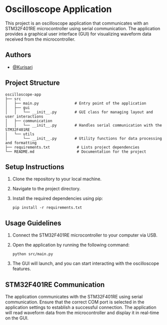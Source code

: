 # Oscilloscope Application

This project is an oscilloscope application that communicates with an STM32F401RE microcontroller using serial communication. The application provides a graphical user interface (GUI) for visualizing waveform data received from the microcontroller.

## Authors

- [@Kurisari](https://www.github.com/kurisari)

## Project Structure

``` None
oscilloscope-app
├── src
│   ├── main.py                # Entry point of the application
│   ├── gui
│   │   └── __init__.py        # GUI class for managing layout and user interactions
│   ├── communication
│   │   └── __init__.py        # Handles serial communication with the STM32F401RE
│   └── utils
│       └── __init__.py        # Utility functions for data processing and formatting
├── requirements.txt            # Lists project dependencies
└── README.md                   # Documentation for the project
```

## Setup Instructions

1. Clone the repository to your local machine.
2. Navigate to the project directory.
3. Install the required dependencies using pip:

   ``` terminal
   pip install -r requirements.txt
   ```

## Usage Guidelines

1. Connect the STM32F401RE microcontroller to your computer via USB.
2. Open the application by running the following command:

   ``` terminal
   python src/main.py
   ```

3. The GUI will launch, and you can start interacting with the oscilloscope features.

## STM32F401RE Communication

The application communicates with the STM32F401RE using serial communication. Ensure that the correct COM port is selected in the application settings to establish a successful connection. The application will read waveform data from the microcontroller and display it in real-time on the GUI.
